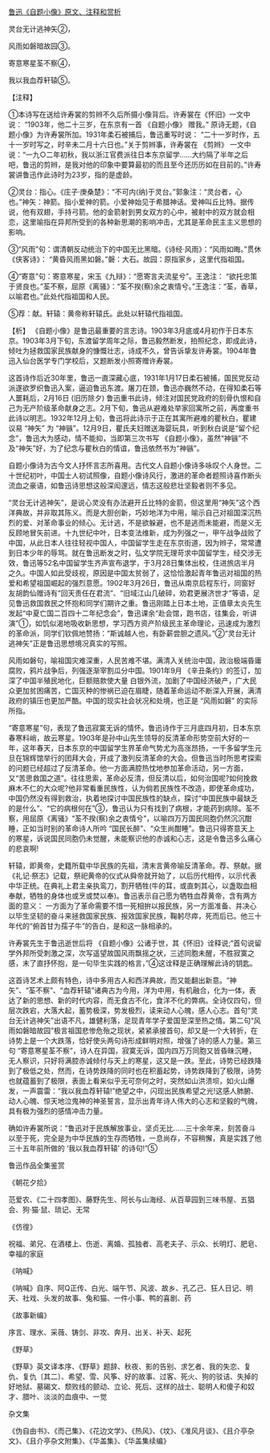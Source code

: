 [鲁迅《自题小像》原文、注释和赏析](https://www.vrrw.net/wx/9293.html)

灵台无计逃神矢②，

风雨如磐暗故园③。

寄意寒星荃不察④，

我以我血荐轩辕⑤。

【注释】

①本诗写在送给许寿裳的剪辫不久后所摄小像背后。许寿裳在《怀旧》一文中说： “1903年，他二十三岁，在东京有一首 《自题小像》 赠我。” 原诗无题，《自题小像》为许寿裳所加。1931年柔石被捕后，鲁迅重写时说： “二十一岁时作，五十一岁时写之，时辛未二月十六日也。”关于剪辫事，许寿裳在 《剪辫》 一文中说：“一九○二年初秋，我以浙江官费派往日本东京留学……大约隔了半年之后吧，鲁迅的剪辫，是我对他的印象中要算最初的而且至今还历历如在目前的。”许寿裳讲鲁迅作此诗时为23岁，指的是虚龄。

②灵台：指心。《庄子·庚桑楚》：“不可内(纳)于灵台。”郭象注：“灵台者，心也。”神矢：神箭。指小爱神的箭。小爱神始见于希腊神话。爱神叫丘比特。据传说，他有双翅，手持弓箭。他的金箭射到男女双方的心中，被射中的双方就会相恋，这里喻指在异邦所受到的各种新思潮的影响冲击，尤其是革命民主主义思想的影响。

③“风雨”句：谓清朝反动统治下的中国无比黑暗。《诗经·风雨》：“风雨如晦。”贯休《侠客诗》： “黄昏风雨黑如磐。”磐：大石。故园：原指家乡，这里代指祖国。

④“寄意”句：寄意寒星，宋玉《九辩》：“愿寄言夫流星兮”。王逸注： “欲托忠策于贤良也。”荃不察，屈原《离骚》：“荃不揆(察)余之衷情兮。”王逸注：“荃，香草，以喻君也。”此处代指祖国和人民。

⑤荐：献。轩辕：黄帝称轩辕氏。此处以轩辕代指祖国。



【析】 《自题小像》是鲁迅最重要的言志诗。1903年3月底或4月初作于日本东京。1903年3月下旬，东渡留学周年之际，鲁迅毅然断发，拍照纪念，即成此诗，倾吐为拯救国家民族献身的慷慨壮志，诗成不久，曾告诉挚友许寿裳。1904年鲁迅入仙台医学专门学校后，又题断发小照寄赠许寿裳。

这首诗作后近30年里，鲁迅一直深藏心底，1931年1月17日柔石被捕，国民党反动派遂欲罗织鲁迅入案，逼迫鲁迅东渡。屠刀在颈，鲁迅亦巍然不动，在得知柔石等人噩耗后，2月16日 (旧历除夕) 鲁迅重书此诗，倾注对国民党政府的刻骨仇恨和自己为无产阶级革命献身之志。2月下旬，鲁迅从避难处举家回寓所之前，再度重书此诗以明志。1932年12月上旬，鲁迅将此诗示于正在其寓所避难的瞿秋白，瞿建议易 “神矢” 为 “神镞”。12月9日，瞿氏夫妇赠送海婴玩具，听到秋白说是“留个纪念”，鲁迅大为感动，情不能抑，当即第三次书写 《自题小像》，虽然“神镞”不及“神矢”好，为了纪念与瞿秋白的情谊，鲁迅依然书为“神镞”。

自题小像诗为古今文人抒怀言志所喜用。古代文人自题小像诗多咏叹个人身世。二十世纪初叶，中国士人初试照像，自题小像诗风行，激进的革命者题照诗喜作断头流血之豪语，如鲁迅诗思想这般深闳邃远，情志这般悲壮坚毅者则不多见。

“灵台无计逃神矢”，是说心灵没有办法避开丘比特的金箭，但这里用“神矢”这个西洋典故，并非取其陈义。而是大胆创新，巧妙地洋为中用，喻示自己对祖国深沉热烈的爱、对革命事业的倾心。无计逃，不是欲躲避，也不是逃而未能避，而是义无反顾地冒矢前进。十九世纪中叶，日本变法维新，成为列强之一，甲午战争战败了中国，从此日本人往往轻视中国人，中国留学生走在东京街道，因为辫子，常常遭到日本少年的辱骂。就在鲁迅断发之时，弘文学院无理苛求中国留学生，经交涉无效，鲁迅等52名中国留学生齐声宣布退学，于3月28日集体出校，住进旅店半月之久。中国人如此受歧视，原因是中国太贫弱了，这恰恰激起青年鲁迅对祖国的热爱和希望祖国崛起的强烈意愿。1902年3月26日，鲁迅从南京启程东行，同窗好友胡韵仙赠诗有“回天责任在君流”、“旧域江山几破碎，劝君更展济世才”等语，足见鲁迅救国救民之怀抱和同学们期许之重。鲁迅刚踏上日本土地，正值章太炎先生发起“中夏亡国二百四十二年纪念会”，鲁迅课余“赴会馆，跑书店，往集会，听讲演”①，如饥似渴地吸收新思想，学习西方资产阶级民主革命理论，迅速成为激烈的革命派，同学们钦佩地赞扬：“斯诚越人也，有卧薪尝胆之遗风。”②“灵台无计逃神矢”正是鲁迅思想境况真实的写照。

风雨如磐句，喻祖国灾难深重，人民苦难不堪。满清入关统治中国，政治极端昏庸腐败，鸦片战争后，列强逐渐宰割瓜分中国。1901年9月 《辛丑条约》的签订，加深了中国半殖民地化，巨额赔款使大量 白银外流，加剧了中国经济破产，广大民众更加贫困痛苦，亡国灭种的惨祸已迫在眉睫，随着革命运动不断深入开展，满清政府的镇压也更加严酷。中国的现实社会状况和处境，也正是 “风雨如磐” 的实际所指。

“寄意寒星”句，表现了鲁迅寂寞无诉的情怀。鲁迅诗作于三月底四月初，日本东京春寒料峭，故云寒星。1903年是孙中山先生领导的反清革命形势空前大好的一年，这年春天，日本东京的中国留学生界革命气势尤为高涨昂扬，一千多留学生元旦在锦辉馆举行的团拜大会，开成了激列反清革命的大会。但鲁迅当时所思考探索的问题已经超过了反清革命。他一方面满腔热忱地参加革命活动，另一方面，又“苦思救国之道”。往往思索，革命必反清，但反清以后，如何治国呢?如何挽救麻木不仁的大众呢?他非常看重民族性，认为倘若民族性不改造，即使革命成功，中国仍然没有得到救治，执着地探讨中国民族性的缺点，探讨“中国民族中最缺乏的是什么”、“它的病根何在”③，鲁迅认为只有找到了病根，才能药到病除。荃不察，用屈原《离骚》“荃不揆(察)余之衷情兮”，以喻四万万国民同胞仍然沉沉酣睡，正如当时别的革命诗人所吟 “国民长醉”、“众生尚酣睡”。鲁迅只得寄意天上的寒星，诉说国民同胞仍未觉醒，未能察识他的赤诚和心志，这是令鲁迅多么痛心的悲哀啊!

轩辕，即黄帝，史籍所载中华民族的先祖，清末言黄帝喻反清革命。荐、祭献。据《礼记·祭志》记载，祭祀黄帝的仪式从舜帝就开始了，以后历代相传，以示代表中华正统。在典礼上君主亲执鸾刀，割开牺牲(牛的耳，或直刺其心，以盏取血相奉献，牺牲的身体也或烹或焚以奉)。鲁迅表示自己愿为牺牲血荐黄帝，含有两方面的意义： 一方面为了革命需要不惜一死相拚以报民族，另一方面准备、并决心以毕生坚韧的奋斗来拯救国家民族、报效国家民族，鞠躬尽瘁，死而后已。他三十年代的“俯首甘为孺子牛”的告白，是和这一脉相承的。

许寿裳先生于鲁迅逝世后将 《自题小像》公诸于世，其《怀旧》诠释说;“首句说留学外邦所受刺激之深，次写遥望故国风雨飘摇之状，三述同胞未醒，不胜寂寞之感，末了直抒怀抱，是一句毕生实践的格言，”④这诠释是正确理解此诗的钥匙。

这首诗艺术上颇有特色，诗中多用古人和西洋典故，而又能翻出新意。“神矢”、“荃不察”、“血荐轩辕”诸典古为今用，洋为中用，有机融合，化为一体，表达了新的思想、新的时代内容，而无食古不化，食洋不化的弊病。全诗仅四句，但层次跌宕，大落大起，蓄势极深，势发极烈，读来动人心魄，感人心志。首句“灵台无计逃神矢”出语不凡，雄健利落，足现青年学子爱国至深至热之情。第二句“风雨如磐暗故园”极言祖国悲惨危殆之现状，紧紧承接首句，却又是一个大转折，在诗势上是一个大跌落，恰好使头两句诗形成鲜明对照，增强了诗的感人力量。第三句 “寄意寒星荃不察”，诗人在异国，寂寞无诉，国内四万万同胞又皆昏昧沉睡，无人察识，只好将满腔赤诚倾付与天上的寒星，这又是一跌。至此，诗势已经跌降到了极低之处，然而，在诗势跌降的同时也在积蓄起势，诗势跌降到了极限，诗势也就蕴蓄到了极限，表面上看来似乎无可奈何之时，突然如山洪溃坝，如火山爆发，一声震雷：“我以我血荐轩辕!”绝望之中，闪现出民族希望之光!这感人肺腑、动人心魄、惊天地泣鬼神的神圣誓言，显示出青年诗人伟大的心志和坚毅的气魄，具有极为强烈的感情冲击力量。

确如许寿裳所说：“鲁迅对于民族解放事业，坚贞无比……三十余年来，刻苦奋斗以至于死，完全是为中华民族的生存而牺牲，一息尚存，不容稍懈，真是实践了他三十五年前所做的 ‘我以我血荐轩辕’ 的诗句!”⑤

鲁迅作品全集鉴赏

《朝花夕拾》

范爱农、《二十四孝图》、藤野先生、阿长与山海经、从百草园到三味书屋、五猖会、狗·猫·鼠、琐记、无常

《仿徨》

祝福、弟兄、在酒楼上、伤逝、离婚、孤独者、高老夫子、示众、长明灯、肥皂、幸福的家庭

《呐喊》

《呐喊》自序、阿Q正传、白光、端午节、风波、故乡、孔乙己、狂人日记、明天、社戏、头发的故事、兔和猫、一件小事、鸭的喜剧、药

《故事新编》

序言、理水、采薇、铸剑、非攻、奔月、出关、补天、起死

《野草》

《野草》英文译本序、《野草》题辞、秋夜、影的告别、求乞者、我的失恋、复仇、复仇〔其二〕、希望、雪、风筝、好的故事、过客、死火、狗的驳诘、失掉的好地狱、墓碣文、颓败线的颤动、立论、死后、这样的战士、聪明人和傻子和奴才、腊叶、淡淡的血痕中、一觉

杂文集

《伪自由书》、《而己集》、《花边文学》、《热风》、《坟》、《准风月谈》、《且介亭杂文》、《且介亭杂文附集》、《华盖集》、《华盖集续编》

